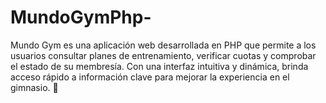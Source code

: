 # MundoGymPhp-
Mundo Gym es una aplicación web desarrollada en PHP que permite a los usuarios consultar planes de entrenamiento, verificar cuotas y comprobar el estado de su membresía. Con una interfaz intuitiva y dinámica, brinda acceso rápido a información clave para mejorar la experiencia en el gimnasio. 🚀
